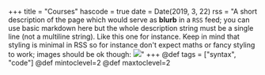 +++
title = "Courses"
hascode = true
date = Date(2019, 3, 22)
rss = "A short description of the page which would serve as **blurb** in a `RSS` feed; you can use basic markdown here but the whole description string must be a single line (not a multiline string). Like this one for instance. Keep in mind that styling is minimal in RSS so for instance don't expect maths or fancy styling to work; images should be ok though: ![](https://upload.wikimedia.org/wikipedia/en/3/32/Rick_and_Morty_opening_credits.jpeg)"
+++
@def tags = ["syntax", "code"]
@def mintoclevel=2
@def maxtoclevel=2

<!-- # Content
\toc

#


## **Courses that I've passed**


### **Courses on Machine Learning**

1. [Machine Learning Specialization on Coursera by Andrew Ng](https://coursera.org/share/2cb50f9710c60d7b2809ed49261f0773)


## **Courses that I've taught**

1. [Machine Learning Theory and Physics 1: in Persian](https://www.aparat.com/v/2wDxl)

   [Machine Learning Theory and Physics 2: in Persian](https://www.aparat.com/v/OYQjH) -->